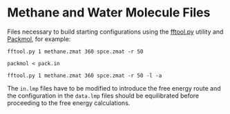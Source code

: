 Methane and Water Molecule Files
================================

Files necessary to build starting configurations using the
[fftool.py](http://www.github.com/agiliopadua/fftool) utility and
[Packmol](http://www.ime.unicamp.br/~martinez/packmol/), for example:

    fftool.py 1 methane.zmat 360 spce.zmat -r 50

    packmol < pack.in

    fftool.py 1 methane.zmat 360 spce.zmat -r 50 -l -a

The `in.lmp` files have to be modified to introduce the free energy
route and the configuration in the `data.lmp` files should be
equilibrated before proceeding to the free energy calculations.
